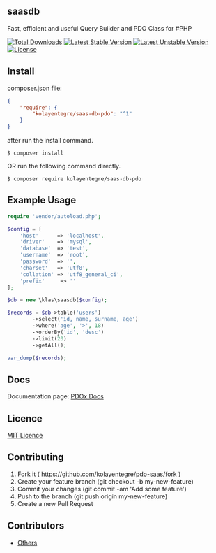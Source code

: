 ## saasdb

Fast, efficient and useful Query Builder and PDO Class for #PHP

[![Total Downloads](https://poser.pugx.org/kolayentegre/saas-db-pdo/d/total.svg)](https://packagist.org/packages/kolayentegre/saas-db-pdo)
[![Latest Stable Version](https://poser.pugx.org/kolayentegre/saas-db-pdo/v/stable.svg)](https://packagist.org/packages/kolayentegre/saas-db-pdo)
[![Latest Unstable Version](https://poser.pugx.org/kolayentegre/saas-db-pdo/v/unstable.svg)](https://packagist.org/packages/kolayentegre/saas-db-pdo)
[![License](https://poser.pugx.org/kolayentegre/saas-db-pdo/license.svg)](https://packagist.org/packages/kolayentegre/saas-db-pdo)

## Install

composer.json file:
```json
{
    "require": {
        "kolayentegre/saas-db-pdo": "^1"
    }
}
```
after run the install command.
```
$ composer install
```

OR run the following command directly.

```
$ composer require kolayentegre/saas-db-pdo
```

## Example Usage
```php
require 'vendor/autoload.php';

$config = [
	'host'		=> 'localhost',
	'driver'	=> 'mysql',
	'database'	=> 'test',
	'username'	=> 'root',
	'password'	=> '',
	'charset'	=> 'utf8',
	'collation'	=> 'utf8_general_ci',
	'prefix'	 => ''
];

$db = new \klas\saasdb($config);

$records = $db->table('users')
		->select('id, name, surname, age')
		->where('age', '>', 18)
		->orderBy('id', 'desc')
		->limit(20)
		->getAll();

var_dump($records);
```

## Docs
Documentation page: [PDOx Docs][doc-url]


## Licence
[MIT Licence][mit-url]

## Contributing

1. Fork it ( https://github.com/kolayentegre/pdo-saas/fork )
2. Create your feature branch (git checkout -b my-new-feature)
3. Commit your changes (git commit -am 'Add some feature')
4. Push to the branch (git push origin my-new-feature)
5. Create a new Pull Request

## Contributors

- [Others](https://github.com/klasvento/pdo-saas/graphs/contributors)

[mit-url]: http://opensource.org/licenses/MIT
[doc-url]: https://github.com/klasvento/pdo-saas/blob/master/DOCS.md

